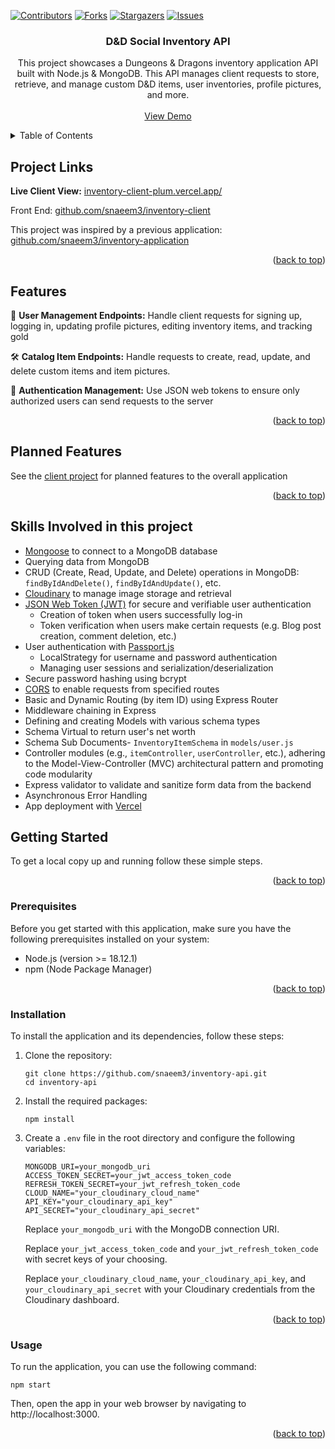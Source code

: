 <a name="readme-top"></a>

[![Contributors][contributors-shield]][contributors-url]
[![Forks][forks-shield]][forks-url]
[![Stargazers][stars-shield]][stars-url]
[![Issues][issues-shield]][issues-url]

<div align="center">
  <!-- <a href="https://github.com/github_username/repo_name">
    <img src="images/logo.png" alt="Logo" width="80" height="80">
  </a> -->

<h3 align="center">D&D Social Inventory API</h3>

  <p align="center">
    This project showcases a Dungeons & Dragons inventory application API built with Node.js & MongoDB. This API manages client requests to store, retrieve, and manage custom D&D items, user inventories, profile pictures, and more.
    <br />
    <!-- <a href="https://github.com/github_username/repo_name"><strong>Explore the docs »</strong></a>
    <br /> -->
    <br />
    <a href="https://inventory-client-plum.vercel.app/">View Demo</a>
    <!-- ·
    <a href="https://github.com/snaeem3/inventory-api/issues/new?labels=bug&template=bug-report---.md">Report Bug</a>
    ·
    <a href="https://github.com/snaeem3/inventory-api/issues/new?labels=enhancement&template=feature-request---.md">Request Feature</a> -->
  </p>
</div>

<!-- TABLE OF CONTENTS -->
<details>
  <summary>Table of Contents</summary>
  <ol>
    <li><a href="#project-links">Project Links</a></li>
    <li><a href="#features">Features</a></li>
    <li><a href="#planned-features">Planned Features</a></li>
    <li><a href="#skills-involved-with-this-project">Skills Involved with this project</a></li>
    <li>
      <a href="#getting-started">Getting Started</a>
      <ul>
        <li><a href="#prerequisites">Prerequisites</a></li>
        <li><a href="#installation">Installation</a></li>
        <li><a href="#usage">Usage</a></li>
      </ul>
    </li>
  </ol>
</details>

## Project Links

**Live Client View:** [inventory-client-plum.vercel.app/](https://inventory-client-plum.vercel.app/)

Front End: [github.com/snaeem3/inventory-client](https://github.com/snaeem3/inventory-client)

This project was inspired by a previous application: [github.com/snaeem3/inventory-application](https://github.com/snaeem3/inventory-application)

<p align="right">(<a href="#readme-top">back to top</a>)</p>

## Features

👥 **User Management Endpoints:** Handle client requests for signing up, logging in, updating profile pictures, editing inventory items, and tracking gold

🛠️ **Catalog Item Endpoints:** Handle requests to create, read, update, and delete custom items and item pictures.

🔐 **Authentication Management:** Use JSON web tokens to ensure only authorized users can send requests to the server

<p align="right">(<a href="#readme-top">back to top</a>)</p>

## Planned Features

See the [client project](https://github.com/snaeem3/inventory-client?tab=readme-ov-file#planned-features) for planned features to the overall application

<p align="right">(<a href="#readme-top">back to top</a>)</p>

## Skills Involved in this project

- [Mongoose](https://mongoosejs.com/) to connect to a MongoDB database
- Querying data from MongoDB
- CRUD (Create, Read, Update, and Delete) operations in MongoDB: `findByIdAndDelete()`, `findByIdAndUpdate()`, etc.
- [Cloudinary]() to manage image storage and retrieval
- [JSON Web Token (JWT)](https://jwt.io/) for secure and verifiable user authentication
  - Creation of token when users successfully log-in
  - Token verification when users make certain requests (e.g. Blog post creation, comment deletion, etc.)
- User authentication with [Passport.js](https://www.passportjs.org/)
  - LocalStrategy for username and password authentication
  - Managing user sessions and serialization/deserialization
- Secure password hashing using bcrypt
- [CORS](https://www.npmjs.com/package/cors) to enable requests from specified routes
- Basic and Dynamic Routing (by item ID) using Express Router
- Middleware chaining in Express
- Defining and creating Models with various schema types
- Schema Virtual to return user's net worth
- Schema Sub Documents- `InventoryItemSchema` in `models/user.js`
- Controller modules (e.g., `itemController`, `userController`, etc.), adhering to the Model-View-Controller (MVC) architectural pattern and promoting code modularity
- Express validator to validate and sanitize form data from the backend
- Asynchronous Error Handling
- App deployment with [Vercel](https://vercel.com/)

## Getting Started

To get a local copy up and running follow these simple steps.

<p align="right">(<a href="#readme-top">back to top</a>)</p>

### Prerequisites

Before you get started with this application, make sure you have the following prerequisites installed on your system:

- Node.js (version >= 18.12.1)
- npm (Node Package Manager)

<p align="right">(<a href="#readme-top">back to top</a>)</p>

### Installation

To install the application and its dependencies, follow these steps:

1. Clone the repository:

   ```shell
   git clone https://github.com/snaeem3/inventory-api.git
   cd inventory-api
   ```

2. Install the required packages:

   ```shell
   npm install
   ```

3. Create a `.env` file in the root directory and configure the following variables:

   ```env
   MONGODB_URI=your_mongodb_uri
   ACCESS_TOKEN_SECRET=your_jwt_access_token_code
   REFRESH_TOKEN_SECRET=your_jwt_refresh_token_code
   CLOUD_NAME="your_cloudinary_cloud_name"
   API_KEY="your_cloudinary_api_key"
   API_SECRET="your_cloudinary_api_secret"
   ```

   Replace `your_mongodb_uri` with the MongoDB connection URI.

   Replace `your_jwt_access_token_code` and `your_jwt_refresh_token_code` with secret keys of your choosing.

   Replace `your_cloudinary_cloud_name`, `your_cloudinary_api_key`, and `your_cloudinary_api_secret` with your Cloudinary credentials from the Cloudinary dashboard.

<p align="right">(<a href="#readme-top">back to top</a>)</p>

### Usage

To run the application, you can use the following command:

```shell
npm start
```

Then, open the app in your web browser by navigating to http://localhost:3000.

<p align="right">(<a href="#readme-top">back to top</a>)</p>

<!-- MARKDOWN LINKS & IMAGES -->
<!-- https://www.markdownguide.org/basic-syntax/#reference-style-links -->

[contributors-shield]: https://img.shields.io/github/contributors/snaeem3/inventory-api.svg?style=for-the-badge
[contributors-url]: https://github.com/snaeem3/inventory-api/graphs/contributors
[forks-shield]: https://img.shields.io/github/forks/snaeem3/inventory-api.svg?style=for-the-badge
[forks-url]: https://github.com/snaeem3/inventory-api/network/members
[stars-shield]: https://img.shields.io/github/stars/snaeem3/inventory-api.svg?style=for-the-badge
[stars-url]: https://github.com/snaeem3/inventory-api/stargazers
[issues-shield]: https://img.shields.io/github/issues/snaeem3/inventory-api.svg?style=for-the-badge
[issues-url]: https://github.com/snaeem3/inventory-api/issues
